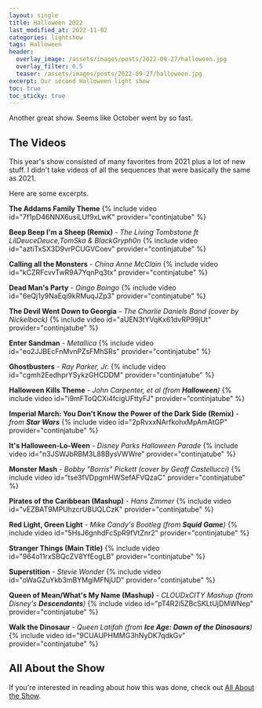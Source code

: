 ```yaml
---
layout: single
title: Halloween 2022
last_modified_at: 2022-11-02
categories: lightshow
tags: Halloween
header:
  overlay_image: /assets/images/posts/2022-09-27/halloween.jpg
  overlay_filter: 0.5
  teaser: /assets/images/posts/2022-09-27/halloween.jpg
excerpt: Our second Halloween light show 
toc: true
toc_sticky: true
---
```


Another great show. Seems like October went by so fast.

## The Videos

This year's show consisted of many favorites from 2021 plus a lot of new stuff. I didn't take videos of all the sequences that were basically the same as 2021.

Here are some excerpts.

**The Addams Family Theme**
{% include video id="7f1pD46NNX6usiLUf9xLwK" provider="continjatube" %}

**Beep Beep I'm a Sheep (Remix)** - *The Living Tombstone ft LilDeuceDeuce,TomSka & BlackGryph0n*
{% include video id="aztiTxSX3D9vrPCUGVCoev" provider="continjatube" %}

**Calling all the Monsters** - *China Anne McClain*
{% include video id="kCZRFcvvTwR9A7YqnPq3tx" provider="continjatube" %}

**Dead Man's Party** - *Oingo Boingo*
{% include video id="6eQj1y9NaEqi9kRMuqJZp3" provider="continjatube" %}

**The Devil Went Down to Georgia** - *The Charlie Daniels Band (cover by Nickelback)*
{% include video id="aUEN3tYVqKx61dvRP99jUt" provider="continjatube" %}

**Enter Sandman** - *Metallica*
{% include video id="eo2JJBEcFnMvnPZsFMhSRs" provider="continjatube" %}

**Ghostbusters** - *Ray Parker, Jr.*
{% include video id="cgmh2EedhprYSykzGHCDDM" provider="continjatube" %}

**Halloween Kills Theme** - *John Carpenter, et al (from **Halloween**)*
{% include video id="i9mFToQCXi4fcigUFttyFJ" provider="continjatube" %}

**Imperial March: You Don't Know the Power of the Dark Side (Remix)** - *from **Star Wars***
{% include video id="2pRvxxNArfkohxMpAmAtGP" provider="continjatube" %}

**It's Halloween-Lo-Ween** - *Disney Parks Halloween Parade*
{% include video id="n3JSWJbRBM3L88BysVWWre" provider="continjatube" %}

**Monster Mash** - *Bobby "Borris" Pickett (cover by Geoff Castellucci)*
{% include video id="tse3fVDpgmHWSefAFVQzaC" provider="continjatube" %}

**Pirates of the Caribbean (Mashup)** - *Hans Zimmer*
{% include video id="vEZBAT9MPUhzcrUBUQLCzK" provider="continjatube" %}

**Red Light, Green Light** - *Mike Candy's Bootleg (from **Squid Game**)*
{% include video id="5HsJ6gnhdFcSpR9fVtZnr2" provider="continjatube" %}

**Stranger Things (Main Title)**
{% include video id="964o11rxSBQcZV8YfEogLB" provider="continjatube" %}

**Superstition** - *Stevie Wonder*
{% include video id="oWaGZuYkb3mBYMgiMFNjUD" provider="continjatube" %}

**Queen of Mean/What's My Name (Mashup)** - *CLOUDxCITY Mashup (from Disney's **Descendants**)*
{% include video id="pT4R2i5ZBcSKLtUjDMWNep" provider="continjatube" %}

**Walk the Dinosaur** - *Queen Latifah (from **Ice Age: Dawn of the Dinosaurs**)*
{% include video id="9CUAUPHMMG3hNyDK7qdkGv" provider="continjatube" %}

## All About the Show

If you're interested in reading about how this was done, check out <a href="https://chadgoode.com/projects/lightshow/show-Info/">All About the Show</a>.